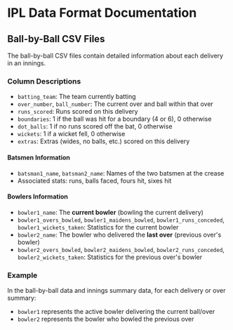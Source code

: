 # IPL Data Format Documentation

## Ball-by-Ball CSV Files

The ball-by-ball CSV files contain detailed information about each delivery in an innings. 

### Column Descriptions

- `batting_team`: The team currently batting
- `over_number`, `ball_number`: The current over and ball within that over
- `runs_scored`: Runs scored on this delivery
- `boundaries`: 1 if the ball was hit for a boundary (4 or 6), 0 otherwise
- `dot_balls`: 1 if no runs scored off the bat, 0 otherwise
- `wickets`: 1 if a wicket fell, 0 otherwise
- `extras`: Extras (wides, no balls, etc.) scored on this delivery

#### Batsmen Information
- `batsman1_name`, `batsman2_name`: Names of the two batsmen at the crease
- Associated stats: runs, balls faced, fours hit, sixes hit

#### Bowlers Information
- `bowler1_name`: The **current bowler** (bowling the current delivery)
- `bowler1_overs_bowled`, `bowler1_maidens_bowled`, `bowler1_runs_conceded`, `bowler1_wickets_taken`: Statistics for the current bowler
- `bowler2_name`: The bowler who delivered the **last over** (previous over's bowler)
- `bowler2_overs_bowled`, `bowler2_maidens_bowled`, `bowler2_runs_conceded`, `bowler2_wickets_taken`: Statistics for the previous over's bowler

### Example
In the ball-by-ball data and innings summary data, for each delivery or over summary:
- `bowler1` represents the active bowler delivering the current ball/over
- `bowler2` represents the bowler who bowled the previous over
